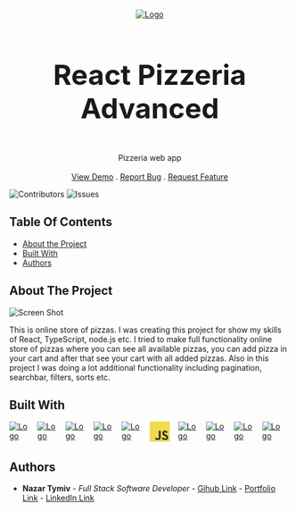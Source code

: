 <br/>
<p align="center">
  <a href="https://react-pizzeria-advanced.onrender.com/">
    <img src="https://static.vecteezy.com/system/resources/previews/019/613/640/original/pizza-graphic-clipart-design-free-png.png" alt="Logo" width="150">
  </a>

  <h3 align="center" style="font-size: 50px;">React Pizzeria Advanced</h3>

  <p align="center">
    Pizzeria web app
    <br/>
    <br/>
    <a href="https://react-pizzeria-advanced.onrender.com/">View Demo</a>
    .
    <a href="https://github.com/NazarTymiv/react-pizzeria-advanced/issues">Report Bug</a>
    .
    <a href="https://github.com/NazarTymiv/react-pizzeria-advanced/issues">Request Feature</a>
  </p>
</p>

![Contributors](https://img.shields.io/github/contributors/NazarTymiv/react-pizzeria-advanced?color=dark-green) ![Issues](https://img.shields.io/github/issues/NazarTymiv/react-pizzeria-advanced) 

## Table Of Contents

* [About the Project](#about-the-project)
* [Built With](#built-with)
* [Authors](#authors)

## About The Project

![Screen Shot](https://nazar-tymiv.netlify.app/static/media/05.45ba5526bdc43a03a0f4.png)

This is online store of pizzas. I was creating this project for show my skills of React, TypeScript, node.js etc. I tried to make full functionality online store of pizzas where you can see all available pizzas, you can add pizza in your cart and after that see your cart with all added pizzas. Also in this project I was doing a lot additional functionality including pagination, searchbar, filters, sorts etc.

## Built With

<div style="display: flex;">
  <a href="https://react.dev/" style="margin-right: 15px;">
      <img src="https://upload.wikimedia.org/wikipedia/commons/thumb/a/a7/React-icon.svg/2300px-React-icon.svg.png" alt="Logo" width="50">
  </a>

  <a href="https://www.w3schools.com/html/" style="margin-right: 15px;">
      <img src="https://static.wikia.nocookie.net/logopedia/images/1/19/HTML5_shield.svg/revision/latest?cb=20210709052138" alt="Logo" width="50">
  </a>

  <a href="https://www.w3schools.com/css/" style="margin-right: 15px;">
      <img src="https://dev.iamvdo.me/css3.png" alt="Logo" width="50">
  </a>

  <a href="https://sass-lang.com/" style="margin-right: 15px;">
      <img src="https://sass-lang.com/assets/img/styleguide/seal-color.png" alt="Logo" width="50">
  </a>

  <a href="https://www.typescriptlang.org/" style="margin-right: 15px;">
      <img src="https://static-00.iconduck.com/assets.00/typescript-icon-icon-1024x1024-vh3pfez8.png" alt="Logo" width="50">
  </a>

  <a href="https://www.w3schools.com/js/" style="margin-right: 15px;">
      <img src="https://raw.githubusercontent.com/voodootikigod/logo.js/master/js.png" alt="Logo" width="50">
  </a>

  <a href="https://nodejs.org/en" style="margin-right: 15px;">
      <img src="https://cdn.iconscout.com/icon/free/png-256/free-node-js-1174925.png?f=webp" alt="Logo" width="50">
  </a>

  <a href="https://www.mongodb.com/" style="margin-right: 15px;">
      <img src="https://www.svgrepo.com/show/331488/mongodb.svg" alt="Logo" width="50">
  </a>

  <a href="https://redux-toolkit.js.org/" style="margin-right: 15px;">
      <img src="https://uxwing.com/wp-content/themes/uxwing/download/brands-and-social-media/redux-icon.png" alt="Logo" width="50">
  </a>

  <a href="https://www.figma.com/" style="margin-right: 15px;">
      <img src="https://cdn.sanity.io/images/599r6htc/regionalized/46a76c802176eb17b04e12108de7e7e0f3736dc6-1024x1024.png" alt="Logo" width="50">
  </a>
</div>

## Authors

* **Nazar Tymiv** - *Full Stack Software Developer* - [Gihub Link](https://github.com/NazarTymiv) - [Portfolio Link](https://nazar-tymiv.netlify.app/) - [LinkedIn Link](https://www.linkedin.com/in/nazar-tymiv/)
